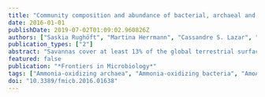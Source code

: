 ```yaml
---
title: "Community composition and abundance of bacterial, archaeal and nitrifying populations in savanna soils on contrasting bedrock material in Kruger National Park, South Africa"
date: 2016-01-01
publishDate: 2019-07-02T01:09:02.960826Z
authors: ["Saskia Rughöft", "Martina Herrmann", "Cassandre S. Lazar", "Simone Cesarz", "Shaun R. Levick", "Susan E. Trumbore", "Kirsten Küsel"]
publication_types: ["2"]
abstract: "Savannas cover at least 13% of the global terrestrial surface and are often nutrient limited, especially by nitrogen. To gain a better understanding of their microbial diversity and the microbial nitrogen cycling in savanna soils, soil samples were collected along a granitic and a basaltic catena in Kruger National Park (South Africa) to characterize their bacterial and archaeal composition and the genetic potential for nitrification. Although the basaltic soils were on average 5 times more nutrient rich than the granitic soils, all investigated savanna soil samples showed typically low nutrient availabilities, i.e., up to 38 times lower soil N or C contents than temperate grasslands. Illumina MiSeq amplicon sequencing revealed a unique soil bacterial community dominated by Actinobacteria (20-66%), Chloroflexi (9-29%), and Firmicutes (7-42%) and an increase in the relative abundance of Actinobacteria with increasing soil nutrient content. The archaeal community reached up to 14% of the total soil microbial community and was dominated by the thaumarchaeal Soil Crenarchaeotic Group (43-99.8%), with a high fraction of sequences related to the ammonia-oxidizing genus Nitrosopshaera sp. Quantitative PCR targeting amoA genes encoding the alpha subunit of ammonia monooxygenase also revealed a high genetic potential for ammonia oxidation dominated by archaea (̃5 × 107 archaeal amoA gene copies g-1 soil vs. mostly textless 7 × 104 bacterial amoA gene copies g-1 soil). Abundances of archaeal 16S rRNA and amoA genes were positively correlated with soil nitrate, N and C contents. Nitrospira sp. was detected as the most abundant group of nitrite oxidizing bacteria. The specific geochemical conditions and particle transport dynamics at the granitic catena were found to affect soil microbial communities through clay and nutrient relocation along the hill slope, causing a shift to different, less diverse bacterial and archaeal communities at the footslope. Overall, our results suggest a strong effect of the savanna soils' nutrient scarcity on all microbial communities, resulting in a distinct community structure that differs markedly from nutrient-rich, temperate grasslands, along with a high relevance of archaeal ammonia oxidation in savanna soils."
featured: false
publication: "*Frontiers in Microbiology*"
tags: ["Ammonia-oxidizing archaea", "Ammonia-oxidizing bacteria", "AmoA", "Basaltic bedrock", "Granitic bedrock", "Savanna soils"]
doi: "10.3389/fmicb.2016.01638"
---
```


